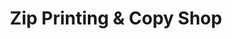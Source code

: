 ---
title: "Zip Printing & Copy Shop"
url: /saint-louis-park/zip-printing-und-copy-shop/
shop: Kopieren
---
